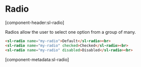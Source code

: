 # Radio

[component-header:sl-radio]

Radios allow the user to select one option from a group of many.

```html preview
<sl-radio name="my-radio">Default</sl-radio><br>
<sl-radio name="my-radio" checked>Checked</sl-radio><br>
<sl-radio name="my-radio" disabled>Disabled</sl-radio><br>

```
[component-metadata:sl-radio]
